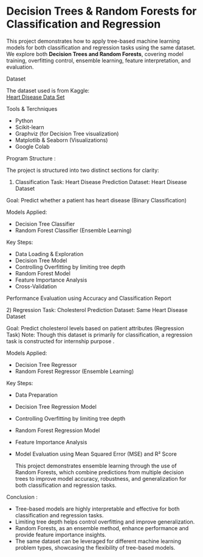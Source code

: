 # Decision Trees & Random Forests for Classification and Regression

This project demonstrates how to apply tree-based machine learning models for both classification and regression tasks using the same dataset.
We explore both **Decision Trees and Random Forests**, covering model training, overfitting control, ensemble learning, feature interpretation, and evaluation.

Dataset

The dataset used is from Kaggle:  
[Heart Disease Data Set](https://www.kaggle.com/datasets/johnsmith88/heart-disease-dataset)

Tools & Terchniques

- Python
- Scikit-learn
- Graphviz (for Decision Tree visualization)
- Matplotlib & Seaborn (Visualizations)
- Google Colab

Program Structure :

The project is structured into two distinct sections for clarity:

1) Classification Task: Heart Disease Prediction
Dataset: Heart Disease Dataset

Goal: Predict whether a patient has heart disease (Binary Classification)

Models Applied:
- Decision Tree Classifier
- Random Forest Classifier (Ensemble Learning)
  
Key Steps:
- Data Loading & Exploration
- Decision Tree Model
- Controlling Overfitting by limiting tree depth
- Random Forest Model
- Feature Importance Analysis
- Cross-Validation

Performance Evaluation using Accuracy and Classification Report

2️) Regression Task: Cholesterol Prediction
Dataset: Same Heart Disease Dataset

Goal: Predict cholesterol levels based on patient attributes (Regression Task)
Note: Though this dataset is primarily for classification, a regression task is constructed for internship purpose .

Models Applied:
- Decision Tree Regressor
- Random Forest Regressor (Ensemble Learning)

Key Steps:
- Data Preparation
- Decision Tree Regression Model
- Controlling Overfitting by limiting tree depth
- Random Forest Regression Model
- Feature Importance Analysis
- Model Evaluation using Mean Squared Error (MSE) and R² Score

  This project demonstrates ensemble learning through the use of Random Forests, which combine predictions from multiple decision trees to improve model accuracy,
  robustness, and generalization for both classification and regression tasks.

Conclusion :

- Tree-based models are highly interpretable and effective for both classification and regression tasks.
- Limiting tree depth helps control overfitting and improve generalization.
- Random Forests, as an ensemble method, enhance performance and provide feature importance insights.
- The same dataset can be leveraged for different machine learning problem types, showcasing the flexibility of tree-based models.














  
